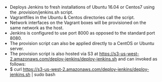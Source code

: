 - Deploys Jenkins to fresh installations of Ubuntu 16.04 or Centos7 using the .provision/jenkins.sh script.
- Vagrantfiles in the Ubuntu & Centos directories call the script.
- Network interfaces on the Vagrant boxes will be provisioned on the same network as the host.
- Jenkins is configured to use port 8000 as opposed to the standard port 8080.
- The provision script can also be applied directly to a CentOS or Ubuntu server.
- The provision script is also hosted via S3 at https://s3-us-west-2.amazonaws.com/deploy-jenkins/deploy-jenkins.sh and can invoked as follows:
- $ curl https://s3-us-west-2.amazonaws.com/deploy-jenkins/deploy-jenkins.sh | sudo bash
